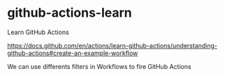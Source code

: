 # github-actions-learn
Learn GitHub Actions

https://docs.github.com/en/actions/learn-github-actions/understanding-github-actions#create-an-example-workflow

We can use differents filters in Workflows to fire GitHub Actions 